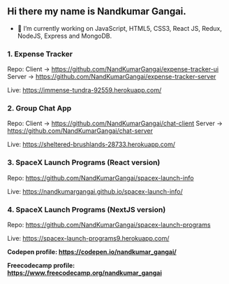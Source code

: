 ## Hi there my name is Nandkumar Gangai.
- 🔭 I’m currently working on JavaScript, HTML5, CSS3, React JS, Redux, NodeJS, Express and MongoDB.
<!--
**NandKumarGangai/NandKumarGangai** is a ✨ _special_ ✨ repository because its `README.md` (this file) appears on your GitHub profile.

Here are some ideas to get you started:

- 🔭 I’m currently working on ...
- 🌱 I’m currently learning ...
- 👯 I’m looking to collaborate on ...
- 🤔 I’m looking for help with ...
- 💬 Ask me about ...
- 📫 How to reach me: ...
- 😄 Pronouns: ...
- ⚡ Fun fact: ...
-->

### 1. Expense Tracker
Repo: Client -> https://github.com/NandKumarGangai/expense-tracker-ui Server -> https://github.com/NandKumarGangai/expense-tracker-server

Live: https://immense-tundra-92559.herokuapp.com/

### 2. Group Chat App
Repo: Client -> https://github.com/NandKumarGangai/chat-client Server -> https://github.com/NandKumarGangai/chat-server

Live: https://sheltered-brushlands-28733.herokuapp.com/

### 3. SpaceX Launch Programs (React version)
Repo: https://github.com/NandKumarGangai/spacex-launch-info

Live: https://nandkumargangai.github.io/spacex-launch-info/

### 4. SpaceX Launch Programs (NextJS version)
Repo: https://github.com/NandKumarGangai/spacex-launch-programs

Live: https://spacex-launch-programs9.herokuapp.com/

**Codepen profile: https://codepen.io/nandkumar_gangai/**

**Freecodecamp profile: https://www.freecodecamp.org/nandkumar_gangai**
